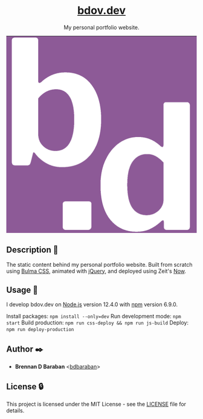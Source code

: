 <h1 align="center"><a href="https://bdov.dev">bdov.dev</a></h1>
<p align="center">
    My personal portfolio website.
</p>

<p align="center">
    <img src="images/logo_readme.png" alt="bdov.dev logo">
</p>

## Description :speech_balloon:

The static content behind my personal portfolio website. Built from scratch using [Bulma CSS](https://bulma.io/), animated with [jQuery](/https://jquery.com/), and deployed using Zeit's [Now](https://zeit.co/now).

## Usage :running:

I develop bdov.dev on [Node.js](https://nodejs.org) version 12.4.0 with [npm](https://www.npmjs.com/) version 6.9.0.

Install packages: `npm install --only=dev`
Run development mode: `npm start`
Build production: `npm run css-deploy && npm run js-build`
Deploy: `npm run deploy-production`

## Author :black_nib:

* __Brennan D Baraban__ <[bdbaraban](https://github.com/bdbaraban)>

## License :lock:

This project is licensed under the MIT License - see the
[LICENSE](./LICENSE) file for details.